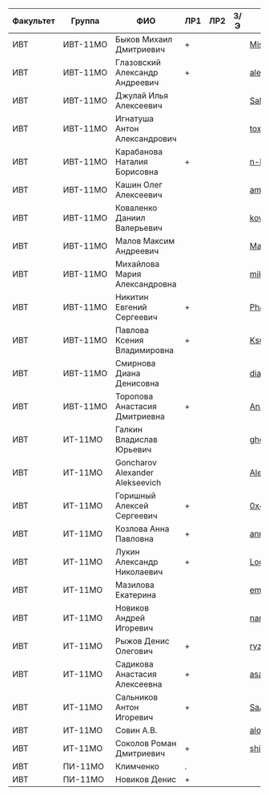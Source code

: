 Факультет | Группа   | ФИО                               | ЛР1 | ЛР2 | З/Э | Репозиторий
----------|----------|-----------------------------------|-----|-----|-----|-------------
ИВТ       | ИВТ-11МО | Быков Михаил Дмитриевич           | +   |     |     | [MishaBykov/web](https://github.com/MishaBykov/web)
ИВТ       | ИВТ-11МО | Глазовский Александр Андреевич    | +   |     |     | [alexanderglazovskiy/test](https://github.com/alexanderglazovskiy/test)
ИВТ       | ИВТ-11МО | Джулай Илья Алексеевич            |     |     |     | [Salkalin/Web-Development-Study](https://github.com/Salkalin/Web-Development-Study)
ИВТ       | ИВТ-11МО | Игнатуша Антон Александрович      |     |     |     | [toxoxa/web-development](https://github.com/toxoxa/web-development)
ИВТ       | ИВТ-11МО | Карабанова Наталия Борисовна      | +   |     |     | [n-karabanova/new_project](https://github.com/n-karabanova/new_project)
ИВТ       | ИВТ-11МО | Кашин Олег Алексеевич             |     |     |     | [amig03/Web_development](https://github.com/amig03/Web_development)
ИВТ       | ИВТ-11МО | Коваленко Даниил Валерьевич       |     |     |     | [kovalenkodaniil/web](https://github.com/kovalenkodaniil/web)
ИВТ       | ИВТ-11МО | Малов Максим Андреевич            |     |     |     | [Maksim-Malov/web](https://github.com/Maksim-Malov/web)
ИВТ       | ИВТ-11МО | Михайлова Мария Александровна     |     |     |     | [mikhaylova/web](https://github.com/mikhaylova/web)
ИВТ       | ИВТ-11МО | Никитин Евгений Сергеевич         | +   |     |     | [Phant76/web-lessons](https://github.com/Phant76/web-lessons)
ИВТ       | ИВТ-11МО | Павлова Ксения Владимировна       | +   |     |     | [Ksu-nya/project_1](https://github.com/Ksu-nya/project_1)
ИВТ       | ИВТ-11МО | Смирнова Диана Денисовна          |     |     |     | [dianasmde/web-programming](https://github.com/dianasmde/web-programming)
ИВТ       | ИВТ-11МО | Торопова Анастасия Дмитриевна     | +   |     |     | [Anastasiya-T/web-application](https://github.com/Anastasiya-T/web-application)
ИВТ       | ИТ-11МО  | Галкин Владислав Юрьевич          |     |     |     | [ghostofcod/WebDevelopment](https://github.com/ghostofcod/WebDevelopment)
ИВТ       | ИТ-11МО  | Goncharov Alexander Alekseevich   |     |     |     | [AlexGoncharov/WebDevelopmentNatelaCourse](https://github.com/AlexGoncharov/WebDevelopmentNatelaCourse)
ИВТ       | ИТ-11МО  | Горишный Алексей Сергеевич        | +   |     |     | [0x414c/webdev-course-2018](https://github.com/0x414c/webdev-course-2018)
ИВТ       | ИТ-11МО  | Козлова Анна Павловна             | +   |     |     | [annyrtd/web-programming](https://github.com/annyrtd/web-programming)
ИВТ       | ИТ-11МО  | Лукин Александр Николаевич        | +   |     |     | [Loo-Kin/WebDev2018](https://github.com/Loo-Kin/WebDev2018)
ИВТ       | ИТ-11МО  | Мазилова Екатерина                |     |     |     | [emazilova/web-programming](https://github.com/emazilova/web-programming)
ИВТ       | ИТ-11МО  | Новиков Андрей Игоревич           |     |     |     | [nandrew079/web-dev](https://github.com/nandrew079/web-dev)
ИВТ       | ИТ-11МО  | Рыжов Денис Олегович              | +   |     |     | [ryzhovdenis/web_programming](https://github.com/ryzhovdenis/web_programming)
ИВТ       | ИТ-11МО  | Садикова Анастасия Алексеевна     | +   |     |     | [asay13/Task](https://github.com/asay13/Task)
ИВТ       | ИТ-11МО  | Сальников Антон Игоревич          | +   |     |     | [SaAn96/web-programming](https://github.com/SaAn96/web-programming)
ИВТ       | ИТ-11МО  | Совин А.В.                        |     |     |     | [alohapocan/webdevelopment](https://github.com/alohapocan/webdevelopment)
ИВТ       | ИТ-11МО  | Соколов Роман Дмитриевич          | +   |     |     | [shinDOZER/web-dev](https://github.com/shinDOZER/web-dev)
ИВТ       | ПИ-11МО  | Климченко                         | .   |     |     |
ИВТ       | ПИ-11МО  | Новиков Денис                     | +   |     |     | 
